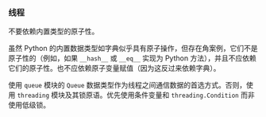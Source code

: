 ### 线程 

不要依赖内置类型的原子性。

虽然 Python 的内置数据类型如字典似乎具有原子操作，但存在角案例，它们不是原子性的（例如，如果 `__hash__` 或 `__eq__` 实现为 Python 方法），并且不应依赖它们的原子性。也不应依赖原子变量赋值（因为这反过来依赖字典）。

使用 `queue` 模块的 `Queue` 数据类型作为线程之间通信数据的首选方式。否则，使用 `threading` 模块及其锁原语。优先使用条件变量和 `threading.Condition` 而非使用低级锁。
